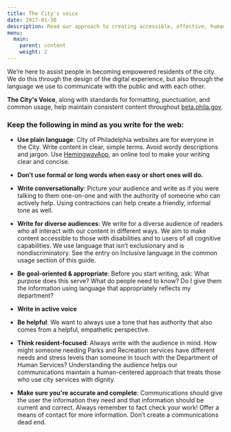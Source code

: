 ```yaml
---
title: The City's voice
date: 2017-01-30
description: Read our approach to creating accessible, effective, human-centered content for residents.
menu:
  main:
    parent: content
    weight: 2
---
```


We’re here to assist people in becoming empowered residents of the city. We do this through the design of the digital experience, but also through the language we use to communicate with the public and with each other.

**The City's Voice**,
along with standards for formatting, punctuation, and common usage, help maintain consistent content throughout [beta.phila.gov](www.beta.phila.gov).



### Keep the following in mind as you write for the web:


* **Use plain language**: City of Philadelphia websites are for everyone in the City. Write content in clear, simple terms. Avoid wordy descriptions and jargon. Use [HemingwayApp](http://www.hemingwayapp.com/), an online tool to make your writing clear and concise.

* **Don’t use formal or long words when easy or short ones will do.**

* **Write conversationally**: Picture your audience and write as if you were talking to them one-on-one and with the authority of someone who can actively help. Using contractions can help create a friendly, informal tone as well.

* **Write for diverse audiences**: We write for a diverse audience of readers who all interact with our content in different ways. We aim to make content accessible to those with disabilities and to users of all cognitive capabilities. We use language that isn’t exclusionary and is nondiscriminatory. See the entry on Inclusive language in the common usage section of this guide.

* **Be goal-oriented & appropriate**: Before you start writing, ask: What purpose does this serve? What do people need to know? Do I give them the information using language that appropriately reflects my department?

* **Write in active voice**

* **Be helpful**: We want to always use a tone that has authority that also comes from a helpful, empathetic perspective. 

* **Think resident-focused**: Always write with the audience in mind. How might someone needing Parks and Recreation services have different needs and stress levels than someone in touch with the Department of Human Services?  Understanding the audience helps our communications maintain a human-centered approach that treats those who use city services with dignity.


* **Make sure you're accurate and complete**: Communications should give the user the information they need and that information should be current and correct. Always remember to fact check your work! Offer a means of contact for more information. Don’t create a communications dead end.
